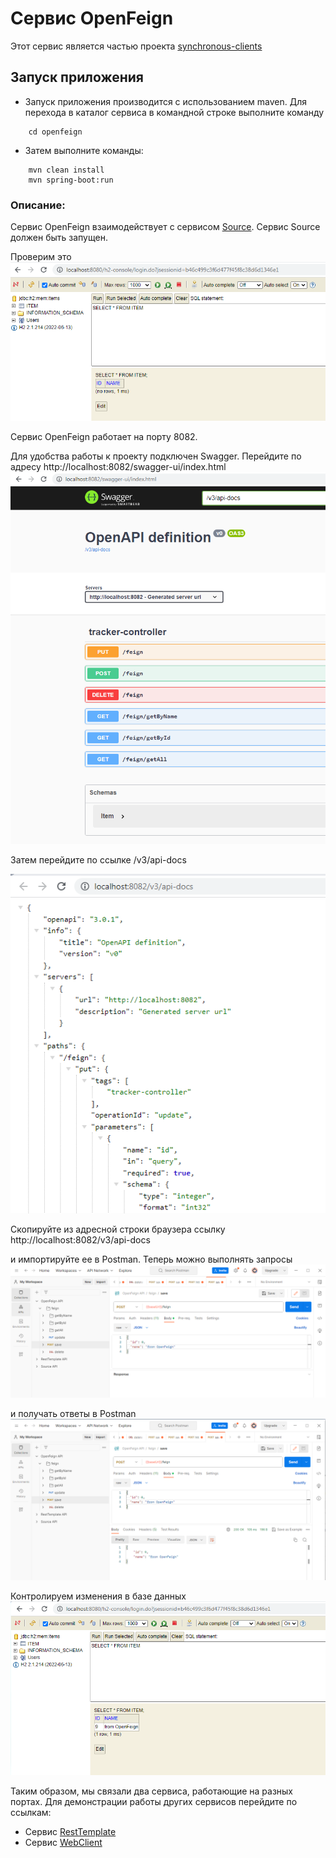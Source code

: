 # Сервис OpenFeign

Этот сервис является частью проекта  [synchronous-clients](../)

## Запуск приложения

- Запуск приложения производится с использованием maven.
  Для перехода в каталог сервиса в командной строке выполните команду
```
    cd openfeign
```
- Затем выполните команды:
```
    mvn clean install
    mvn spring-boot:run
```
### Описание:

Сервис OpenFeign взаимодействует с сервисом [Source](../source). Сервис Source должен быть запущен.

Проверим это\
![Image of H2 empty Source](images/022.PNG)

Сервис OpenFeign работает на порту 8082.

Для удобства работы к проекту подключен Swagger. Перейдите по адресу http://localhost:8082/swagger-ui/index.html
![Image of Swagger OpenFeign](images/023.PNG)

Затем перейдите по ссылке  /v3/api-docs

![Image of API OpenFeign](images/024.PNG)

Скопируйте из адресной строки браузера ссылку http://localhost:8082/v3/api-docs

и импортируйте ее в Postman. Теперь можно выполнять запросы
![Image of Postman request OpenFeign](images/025.PNG)

и получать ответы в Postman
![Image of Postman response OpenFeign](images/026.PNG)

Контролируем изменения в базе данных
![Image of H2 state Source](images/027.PNG)

Таким образом, мы связали два сервиса, работающие на разных портах. Для демонстрации работы других сервисов перейдите по ссылкам:
- Сервис [RestTemplate](../resttemplate)
- Сервис [WebClient](../webclient) 